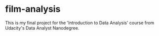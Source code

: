 # film-analysis
This is my final project for the 'Introduction to Data Analysis' course from Udacity's Data Analyst Nanodegree.
